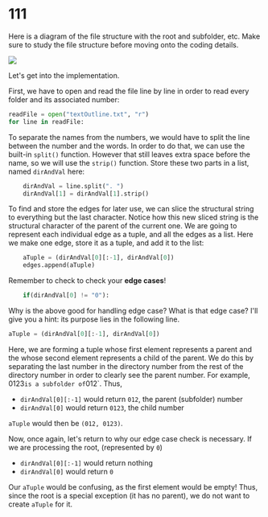 # 111

Here is a diagram of the file structure with the root and subfolder, etc. Make sure to study the file structure before moving onto the coding details.

![](https://i.imgur.com/d96KQDv.jpg)

Let's get into the implementation.

First, we have to open and read the file line by line in order to read every folder and its associated number:

```python
readFile = open("textOutline.txt", "r")
for line in readFile:
```

To separate the names from the numbers, we would have to split the line between the number and the words. In order to do that, we can use the built-in `split()` function. However that still leaves extra space before the name, so we will use the `strip()` function. Store these two parts in a list, named `dirAndVal` here:

```python
    dirAndVal = line.split(". ")
    dirAndVal[1] = dirAndVal[1].strip()
```

To find and store the edges for later use, we can slice the structural string to everything but the last character. Notice how this new sliced string is the structural character of the parent of the current one. We are going to represent each individual edge as a tuple, and all the edges as a list. Here we make one edge, store it as a tuple, and add it to the list:

```python
    aTuple = (dirAndVal[0][:-1], dirAndVal[0])
    edges.append(aTuple)
```

Remember to check to check your **edge cases**!

```python
    if(dirAndVal[0] != "0"):
```

Why is the above good for handling edge case? What is that edge case? I'll give you a hint: its purpose lies in the following line.

```python
aTuple = (dirAndVal[0][:-1], dirAndVal[0])
```

Here, we are forming a tuple whose first element represents a parent and the whose second element represents a child of the parent. We do this by separating the last number in the directory number from the rest of the directory number in order to clearly see the parent number. For example, 0123`is a subfolder of`012\`. Thus,

* `dirAndVal[0][:-1]` would return `012`, the parent \(subfolder\) number
* `dirAndVal[0]` would return `0123`, the child number

`aTuple` would then be `(012, 0123)`.

Now, once again, let's return to why our edge case check is necessary. If we are processing the root, \(represented by `0`\)

* `dirAndVal[0][:-1]` would return nothing
* `dirAndVal[0]` would return `0`

Our `aTuple` would be confusing, as the first element would be empty! Thus, since the root is a special exception \(it has no parent\), we do not want to create `aTuple` for it.

